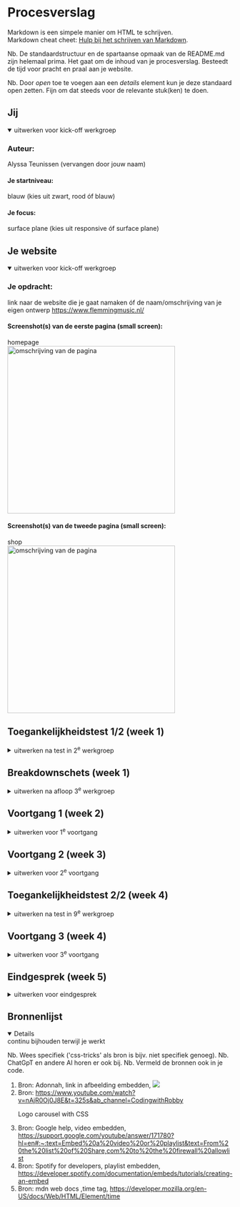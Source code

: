 # Procesverslag
Markdown is een simpele manier om HTML te schrijven.  
Markdown cheat cheet: [Hulp bij het schrijven van Markdown](https://github.com/adam-p/markdown-here/wiki/Markdown-Cheatsheet).

Nb. De standaardstructuur en de spartaanse opmaak van de README.md zijn helemaal prima. Het gaat om de inhoud van je procesverslag. Besteedt de tijd voor pracht en praal aan je website.

Nb. Door *open* toe te voegen aan een *details* element kun je deze standaard open zetten. Fijn om dat steeds voor de relevante stuk(ken) te doen.





## Jij

<details open>
  <summary>uitwerken voor kick-off werkgroep</summary>

  ### Auteur:
  Alyssa Teunissen (vervangen door jouw naam)

  #### Je startniveau:
  blauw (kies uit zwart, rood óf blauw)

  #### Je focus:
  surface plane (kies uit responsive óf surface plane)
 
</details>





## Je website

<details open>
  <summary>uitwerken voor kick-off werkgroep</summary>

  ### Je opdracht:
  link naar de website die je gaat namaken óf de naam/omschrijving van je eigen ontwerp
  https://www.flemmingmusic.nl/

  #### Screenshot(s) van de eerste pagina (small screen): 
  homepage  
  <img src="readme-images/FireShot Capture- Homepage.png" width="375px" alt="omschrijving van de pagina">

  #### Screenshot(s) van de tweede pagina (small screen):
  shop  
  <img src="readme-images/FireShot Capture-Shop.png" width="375px" alt="omschrijving van de pagina">
 
</details>



## Toegankelijkheidstest 1/2 (week 1)

<details>
  <summary>uitwerken na test in 2<sup>e</sup> werkgroep</summary>
Voice over test: de website is over het algemeen toegankelijk met voice over, knoppen worden voorgelezen, links worden benoemd, alleen de tekst in afbeeldingen word niet voorgelezen en de alt tekst van producten kan uitgebreider.

  ### Bevindingen
  Lijst met je bevindingen die in de test naar voren kwamen:
  pluspunten:
  -duidelijke taal
  -links zijn toegankelijk
  -scrollen gaat goed
  -video's zijn toegankelijk
  -links zien eruit als links, alleen een paar zijn niet duidelijk
   
   minpunten:
   -122 waarschuwingen
   -4 errors
   -sommige knoppen te klein
   -geen list elements
   -alt tektst beschrijft afbeelding niet goed
   -labels van plaatjes missen, staan in een div
   -maakt geen gebruik van darkmode
   -Grote gele tekst oogt raar met hoog contrast

</details>



## Breakdownschets (week 1)

<details>
  <summary>uitwerken na afloop 3<sup>e</sup> werkgroep</summary>

  ### de hele pagina: 
  <img src="readme-images/home-breakdown-schets.jpeg" width="375px" alt="breakdown van de home pagina">
  <img src="readme-images/home-breakdown-schets2.jpeg" width="375px" alt="breakdown van de home pagina #2">
  <img src="readme-images/shop-breakdown-schets.jpeg" width="375px" alt="breakdown van de shop pagina">

  ### dynamisch deel (bijv menu): 
  <img src="readme-images/menu-breakdown-schets.jpeg" width="375px" alt="breakdown van het hamburger menu">

  ### wellicht nog een dynamisch deel (bijv filter): 
  

</details>





## Voortgang 1 (week 2)

<details>
  <summary>uitwerken voor 1<sup>e</sup> voortgang</summary>

  ### Stand van zaken
  Flexbox ging me best goed af, Javascript ging oke, alleen de grid vond ik best lastig. (neem ook screenshots op van delen van je website en code)


  ### Agenda voor meeting
  samen met je groepje opstellen

  | Andrea           | Penelope           | Louiza       | Alyssa        |
  | ---              | ---                | ---          | ---           |
  | Font inladen,    | ?                  | ?            | banner met    |
  |waar zijn fonts   |                    |              |bewegende tekst|
  |te vinden?        |                    |              |               |
  


  ### Verslag van meeting
  hier na afloop snel de uitkomsten van de meeting vastleggen

  Feedback: 
  -witregels in code toepassen
  -alt tekst aanpassen
  -toegankelijkheid verwerken

  Tips:
  -misschien van social media logo's svg's maken. 

</details>





## Voortgang 2 (week 3)

<details>
  <summary>uitwerken voor 2<sup>e</sup> voortgang</summary>

  ### Stand van zaken
  Grid vind ik nog steeds erg lastig.
  Als ik de video bekijk, snap ik hoe het werkt, maar zodra ik moet coderen weet ik niet goed waar ik moet beginnen (waar ik de code in mijn Css neer moet zetten). (neem ook screenshots op van delen van je website en code)


  ### Agenda voor meeting
  samen met je groepje opstellen

  | Andrea           | Penelope           | Louiza       | Alyssa        |
  | ---              | ---                | ---          | ---           
  |                  | ?                  |carousel maken|  fonts inladen, hoe button en link vormgeven,
  |                  |                    |              |  wat zijn eisen voor toegankelijkheid, hoe pas ik grid toe,
  |                  |                    |              |  moet hamburgermenu responsive zijn?
  |                  |                    |              |
  |                  |                    |              |               
  


  ### Verslag van meeting
  hier na afloop snel de uitkomsten van de meeting vastleggen

  - font inladen via Googlefonts
  - link die eruit ziet als button wel <a> tag geven, maar met padding stylen
  - alt tekts, geen tekst in afbeeldingen, links weergeven als links (<a>) (zie https://www.a11yproject.com/checklist/ voor basis toegankelijkheid)


</details>





## Toegankelijkheidstest 2/2 (week 4)

<details>
  <summary>uitwerken na test in 9<sup>e</sup> werkgroep</summary>

  ### Bevindingen
  Lijst met je bevindingen die in de test naar voren kwamen (geef ook aan wat er verbeterd is):
 Positieve uitkomst:
 -alt tektsen bij afbeeldingen werden voorgelezen
 -tekst op buttons werd voorgelezen
 -het was mogelijk om overal doorheen te gaan met tab

 Alle elementen op de website konden door de screenreader gevonden en voorgelezen worden.
</details>





## Voortgang 3 (week 4)

<details>
  <summary>uitwerken voor 3<sup>e</sup> voortgang</summary>

  ### Stand van zaken
  Het gaat de goede kant op, er moeten nog wat elementen ingevoegd worden, maar de website krijgt steeds meer vorm en begint steeds meer te lijken op de originele. (neem ook screenshots op van delen van je website en code)


  ### Agenda voor meeting
  samen met je groepje opstellen

  | Andrea           | Penelope           | Louiza       | Alyssa        |
  | ---              | ---                | ---          | ---           |
  |                  | ?                  |carousel maken| hoe padding verwijderen menu buttons, erros weghalen.
  |                  |                    |              |  
  |                  |                    |              |  
  |                  |                    |              |
  |                  |                    |              |               


  ### Verslag van meeting
  hier na afloop snel de uitkomsten van de meeting vastleggen

  - om 'padding' te verwijderen achtergrond kleur aanpassen
  - Css elementen weghalen uit HTML, errors over iframes en translate negeren

Feedback:
-buttons die links zijn, <a> tag geven
-nieuws artikelen <section> en <article> tag geven
-footer <ul> met <li> (toevoegen)
-custom properties toepassen
-pixels weghalen
-timetag toepassen 
</details>





## Eindgesprek (week 5)

<details>
  <summary>uitwerken voor eindgesprek</summary>

  ### Je uitkomst - karakteristiek screenshots:
  Ik had wat problemen met Fireshot waardoor het niet lukte om screenshots te maken van de pagina's.


  ### Dit ging goed/Heb ik geleerd: 
  Korte omschrijving met plaatjes

  Ik heb geleerd hoe ik een carousel met bewegende tekst kan maken, hoe ik video's kan embedden, links in afbeeldingen kan embedden, een hamburger menu maak en verschillende versies van een font in kan laden. Flexbox ging me goed af.
 <img src="readme-images/tekst-carousel.png" width="375px" alt="tekst carousel">
  <img src="readme-images/embedded-video.png" width="375px" alt="embedded YouTube video">
   <img src="readme-images/embedded-socials.png" width="375px" alt="klikbare socials met embedded link">
    <img src="readme-images/hamburger.png" width="375px" alt="hamburger menu dicht">
    <img src="readme-images/hamburger-2.png" width="375px" alt="hamburger menu open">
  


  ### Dit was lastig/Is niet gelukt:
  Korte omschrijving met plaatjes

  Ondanks dat ik bij het laatste feedback gesprek in de veronderstelling was dat het me zou lukken om de website tijdig af te krijgen, is het me niet gelukt. Er waren heel veel elementen op mijn website die allemaal een andere opmaak nodig hadden en daardoor heb ik ontelbare classes aan gemaakt wat waarschijnlijk niet de meest efficiënte manier is. Daarnaast hadden veel verschillende elementen ook allemaal andere padding en ik wilde niet nog meer classes aan maken, vandaar dat de padding op sommige plekken niet toegepast is. Ik wist namelijk niet hoe ik het anders kon oplossen. Hetzelfde geld voor sommige kopjes die een andere kleur hebben. Ik had ook geprobeerd om een grid toe te passen bij de shop pagina, maar het lukt me nog steeds niet om een grid te maken, ik vind het erg lastig en ik weet niet goed waar ik moet beginnen met maken ervan. Ook had ik geen tijd meer om een carousel te maken met een preview van de shop. Kort samen gevat, ik heb heel erg mijn best gedaan, maar ik liep op het laatste moment heel erg vast en ik heb extra hulp nodig om mijn website af te kunnen maken.
  <img src="readme-images/geen-padding.png" width="375px" alt="geen padding">
  <img src="readme-images/carousel.png" width="375px" alt="afbeeldingen die in de carousel moeten">
  <img src="readme-images/mislukte-grid.png" width="375px" alt="grid is niet gelukt">
  
</details>





## Bronnenlijst

<details open>
  <summary>continu bijhouden terwijl je werkt</summary>

  Nb. Wees specifiek ('css-tricks' als bron is bijv. niet specifiek genoeg). 
  Nb. ChatGpT en andere AI horen er ook bij.
  Nb. Vermeld de bronnen ook in je code.

  1. Bron: Adonnah, link in afbeelding embedden, <img src="readme-images/code-adonnah.jpeg">
  2. Bron: https://www.youtube.com/watch?v=nAjR0Oj0J8E&t=325s&ab_channel=CodingwithRobby <p>Logo carousel with CSS</p>
  3. Bron: Google help, video embedden, https://support.google.com/youtube/answer/171780?hl=en#:~:text=Embed%20a%20video%20or%20playlist&text=From%20the%20list%20of%20Share,com%20to%20the%20firewall%20allowlist
  4. Bron: Spotify for developers, playlist embedden, https://developer.spotify.com/documentation/embeds/tutorials/creating-an-embed
  5. Bron: mdn web docs ,time tag, https://developer.mozilla.org/en-US/docs/Web/HTML/Element/time 
  


</details>